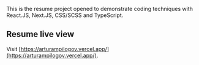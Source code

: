 This is the resume project opened to demonstrate coding techniques with React.JS, Next.JS, CSS/SCSS and TypeScript.

## Resume live view

Visit [https://arturampilogov.vercel.app/](https://arturampilogov.vercel.app/).
